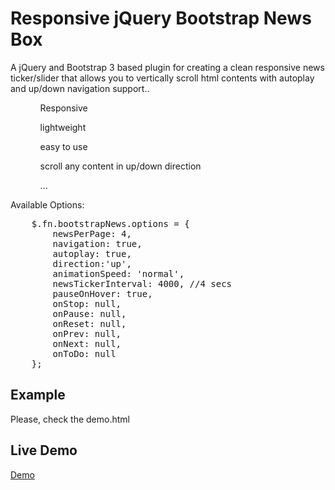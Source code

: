 Responsive jQuery Bootstrap News Box
================

<p>A jQuery and Bootstrap 3 based plugin for creating a clean responsive news ticker/slider that allows you to vertically scroll html contents with autoplay and up/down navigation support..</p>

<ul>
	<ol>Responsive</ol>
	<ol>lightweight</ol>
	<ol>easy to use</ol>
	<ol>scroll any content in up/down direction</ol>
	<ol>...</ol>
</ul>

<p>Available Options:</p>
<pre>
	$.fn.bootstrapNews.options = {
        newsPerPage: 4, 
        navigation: true,
        autoplay: true,
        direction:'up',
        animationSpeed: 'normal',
        newsTickerInterval: 4000, //4 secs
        pauseOnHover: true,
        onStop: null,
        onPause: null,
        onReset: null,
        onPrev: null,
        onNext: null,
        onToDo: null
    };
</pre> 

<h2>Example</h2>
<p>Please, check the demo.html</p>

<h2>Live Demo</h2>
<a href="http://www.jqueryscript.net/slider/Responsive-jQuery-News-Ticker-Plugin-with-Bootstrap-3-Bootstrap-News-Box.html">Demo</a>

